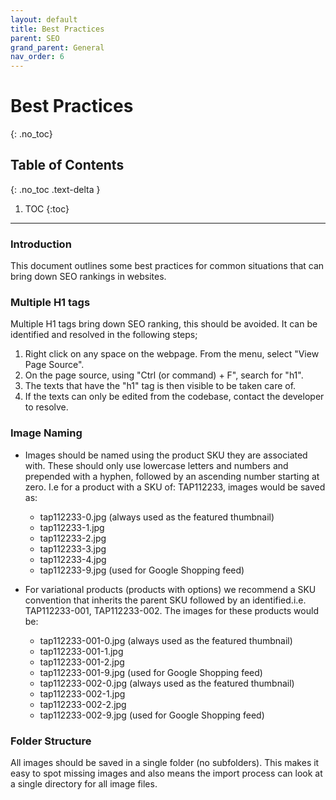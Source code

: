 ```yaml
---
layout: default
title: Best Practices
parent: SEO
grand_parent: General
nav_order: 6
---
```


# Best Practices
{: .no_toc}

## Table of Contents
{: .no_toc .text-delta }

1. TOC
{:toc}
---

### Introduction
This document outlines some best practices for common situations that can bring down SEO rankings in websites.

### Multiple H1 tags
Multiple H1 tags bring down SEO ranking, this should be avoided. It can be identified and resolved in the following steps;
1. Right click on any space on the webpage. From the menu, select "View Page Source".
2. On the page source, using "Ctrl (or command) + F", search for "h1".
3. The texts that have the "h1" tag is then visible to be taken care of.
4. If the texts can only be edited from the codebase, contact the developer to resolve.

### Image Naming
- Images should be named using the product SKU they are associated with. These should only use lowercase letters and numbers and prepended with a hyphen, followed by an ascending number starting at zero. I.e for a product with a SKU of: TAP112233, images would be saved as:
    - tap112233-0.jpg (always used as the featured thumbnail)
    - tap112233-1.jpg
    - tap112233-2.jpg
    - tap112233-3.jpg
    - tap112233-4.jpg
    - tap112233-9.jpg (used for Google Shopping feed)

- For variational products (products with options) we recommend a SKU convention that inherits the parent SKU followed by an identified.i.e. TAP112233-001, TAP112233-002. The images for these products would be:
    - tap112233-001-0.jpg (always used as the featured thumbnail)
    - tap112233-001-1.jpg
    - tap112233-001-2.jpg
    - tap112233-001-9.jpg (used for Google Shopping feed)
    - tap112233-002-0.jpg (always used as the featured thumbnail)
    - tap112233-002-1.jpg
    - tap112233-002-2.jpg
    - tap112233-002-9.jpg (used for Google Shopping feed)

### Folder Structure
All images should be saved in a single folder (no subfolders). This makes it easy to spot missing images and also means the import process can look at a single directory for all image files.
